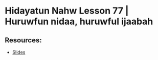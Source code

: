 # Hidayatun Nahw Lesson 77 | Huruwfun nidaa, huruwful ijaabah 



## Resources:
- [Slides](https://github.com/arshare/resources_balagha_pdfs)
